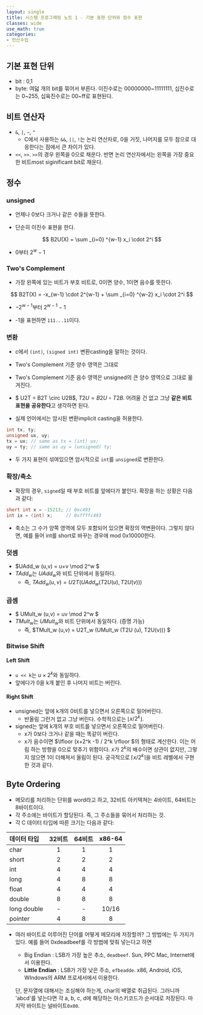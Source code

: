 ```yaml
---
layout: single
title: 시스템 프로그래밍 노트 1 - 기본 표현 단위와 정수 표현
classes: wide
use_math: true
categories:
- 전산수업
---
```


## 기본 표현 단위

* bit : 0,1
* byte: 여덟 개의 bit를 묶어서 부른다. 이진수로는 00000000~11111111, 십진수로는 0~255, 십육진수로는 00~ff로 표현된다.

## 비트 연산자

* `&`, `|`, `~`, `^`
  * C에서 사용하는 `&&`, `||`, `!`는 논리 연산자로, 0을 거짓, 나머지를 모두 참으로 대응한다는 점에서 큰 차이가 있다.
* `<<`, `>>`. `>>`의 경우 왼쪽을 0으로 채운다. 반면 논리 연산자에서는 왼쪽을 가장 중요한 비트most siginificant bit로 채운다.

## 정수

### unsigned

* 언제나 0보다 크거나 같은 수들을 뜻한다.

* 단순히 이진수 표현을 한다.

$$
B2U(X) = \sum _{i=0} ^{w-1} x_i \cdot 2^i
$$

* 0부터 $2^w -1$

### Two's Complement

* 가장 왼쪽에 있는 비트가 부호 비트로, 0이면 양수, 1이면 음수를 뜻한다.

$$
B2T(X) = -x_{w-1} \cdot 2^{w-1} + \sum _{i=0} ^{w-2} x_i \cdot 2^i
$$

* $-2^{w-1}$부터 $2^{w-1} -1$

* -1을 표현하면 `111...11`이다.

  

### 변환

* c에서 `(int)`, `(signed int)` 변환casting을 말하는 것이다.

* Two's Complement 기준 양수 영역은 그대로
* Two's Complement 기준 음수 영역은 unsigned의 큰 양수 영역으로 그대로 옮겨진다.

* $ U2T = B2T \circ U2B$, $T2U = B2U \circ T2B$. 어려울 건 없고 그냥 **같은 비트 표현을 공유한다**고 생각하면 된다.

* 실제 언어에서는 암시된 변환implicit casting을 허용한다.

```c
int tx, ty;
unsigned ux, uy;
tx = ux; // same as tx = (int) ux;
uy = ty; // same as uy = (unsigned) ty;
```

* 두 가지 표현이 섞여있으면 암시적으로 `int`를 `unsigned`로 변환한다.

### 확장/축소

* 확장의 경우, `signed`일 때 부호 비트를 앞에다가 붙인다. 확장을 하는 상황은 다음과 같다:

```c
short int x = -15213; // 0xc493
int ix = (int) x;     // 0xffffc493     
```

  * 축소는 그 수가 양쪽 영역에 모두 포함되어 있으면 확장의 역변환이다. 그렇지 않다면, 예를 들어 int를 short로 바꾸는 경우에 mod 0x10000한다.

### 덧셈

* $UAdd_w (u,v) = u+v \mod 2^w $
* $TAdd_w$는 $UAdd_w$와 비트 단위에서 동일하다.
  * 즉, $TAdd_w (u,v) = U2T(UAdd_w (T2U(u), T2U(v)))$

### 곱셈

* $ UMult_w (u,v) = uv \mod 2^w $
* $TMult_w$는 $UMult_w$와 비트 단위에서 동일하다. (증명 가능)
  * 즉, $TMult_w (u,v) = U2T_w (UMult_w (T2U (u), T2U(v))) $

### Bitwise Shift

#### Left Shift

* `u << k`는 $u \times 2^k$와 동일하다.
* 앞에다가 0을 k개 붙인 후 나머지 비트는 버린다.

#### Right Shift

* unsigned는 앞에 k개의 0비트를 넣으면서 오른쪽으로 밀어버린다.
  * 반올림 그런거 없고 그냥 버린다. 수학적으로는 $\lfloor x / 2^k \rfloor$.
* signed는 앞에 k개의 부호 비트를 넣으면서 오른쪽으로 밀어버린다.
  * x가 0보다 크거나 같을 때는 똑같이 버린다.
  * x가 음수이면 $\lfloor (x+2^k -1) / 2^k \rfloor $의 형태로 계산한다. 이는 어림 하는 방향을 0으로 맞추기 위함이다. $x$가 $2^k$의 배수이면 상관이 없지만, 그렇지 않으면 1이 더해져서 올림이 된다. 궁극적으로 $\lceil x / 2^k \rceil$을 비트 레벨에서 구현한 것과 같다.

## Byte Ordering

* 메모리를 처리하는 단위를 word라고 하고, 32비트 아키텍쳐는 4바이트, 64비트는 8바이트이다.
* 각 주소에는 바이트가 할당된다. 즉, 그 주소들을 묶어서 처리하는 것.
* 각 C 데이터 타입에 따른 크기는 다음과 같다:

| 데이터 타입 | 32비트 | 64비트 | x86-64 |
| :---------- | :----: | :----: | :----: |
| char        |   1    |   1    |   1    |
| short       |   2    |   2    |   2    |
| int         |   4    |   4    |   4    |
| long        |   4    |   8    |   8    |
| float       |   4    |   4    |   4    |
| double      |   8    |   8    |   8    |
| long double |   -    |   -    | 10/16  |
| pointer     |   4    |   8    |   8    |

* 여러 바이트로 이루어진 단어를 어떻게 메모리에 저장할까? 그 방법에는 두 가지가 있다. 예를 들어 0xdeadbeef를 각 방법에 맞춰 넣는다고 하면
  * Big Endian : LSB가 가장 높은 추소, `deadbeef`. Sun, PPC Mac, Internet에서 이용한다.
  * **Little Endian** : LSB가 가장 낮은 주소, `efbeadde`. x86, Android, iOS, WIndows의 ARM 프로세서에서 이용한다.

  단, 문자열에 대해서는 조심해야 하는게, char의 배열로 취급된다. 그러니까 'abcd'를 넣는다면 각 a, b, c, d에 해당하는 아스키코드가 순서대로 저장된다. 마지막 바이트는 널바이트`0x00`.
